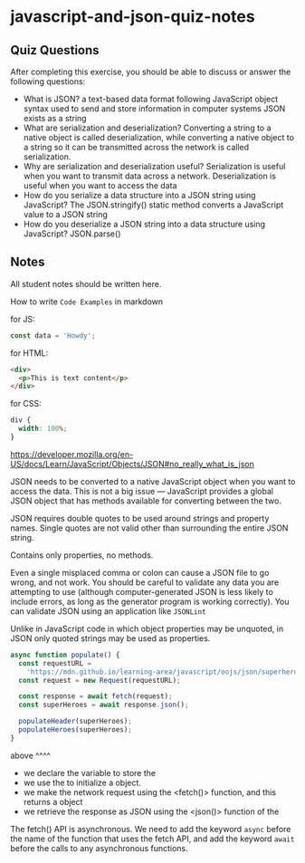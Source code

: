 # javascript-and-json-quiz-notes

## Quiz Questions

After completing this exercise, you should be able to discuss or answer the following questions:

- What is JSON?
  a text-based data format following JavaScript object syntax used to send and store information in computer systems
  JSON exists as a string
- What are serialization and deserialization?
  Converting a string to a native object is called deserialization, while converting a native object to a string so it can be transmitted across the network is called serialization.
- Why are serialization and deserialization useful?
  Serialization is useful when you want to transmit data across a network.
  Deserialization is useful when you want to access the data
- How do you serialize a data structure into a JSON string using JavaScript?
  The JSON.stringify() static method converts a JavaScript value to a JSON string
- How do you deserialize a JSON string into a data structure using JavaScript?
  JSON.parse()

## Notes

All student notes should be written here.

How to write `Code Examples` in markdown

for JS:

```javascript
const data = 'Howdy';
```

for HTML:

```html
<div>
  <p>This is text content</p>
</div>
```

for CSS:

```css
div {
  width: 100%;
}
```

https://developer.mozilla.org/en-US/docs/Learn/JavaScript/Objects/JSON#no_really_what_is_json

JSON needs to be converted to a native JavaScript object when you want to access the data. This is not a big issue — JavaScript provides a global JSON object that has methods available for converting between the two.

JSON requires double quotes to be used around strings and property names. Single quotes are not valid other than surrounding the entire JSON string.

Contains only properties, no methods.

Even a single misplaced comma or colon can cause a JSON file to go wrong, and not work. You should be careful to validate any data you are attempting to use (although computer-generated JSON is less likely to include errors, as long as the generator program is working correctly). You can validate JSON using an application like `JSONLint`

Unlike in JavaScript code in which object properties may be unquoted, in JSON only quoted strings may be used as properties.

```javascript
async function populate() {
  const requestURL =
    'https://mdn.github.io/learning-area/javascript/oojs/json/superheroes.json';
  const request = new Request(requestURL);

  const response = await fetch(request);
  const superHeroes = await response.json();

  populateHeader(superHeroes);
  populateHeroes(superHeroes);
}
```

above ^^^^

- we declare the <requestURL> variable to store the <GitHub URL>
- we use the <URL> to initialize a <new Request> object.
- we make the network request using the <fetch()> function, and this returns a <Response> object
- we retrieve the response as JSON using the <json()> function of the <Response object>

The fetch() API is asynchronous. We need to add the keyword `async` before the name of the function that uses the fetch API, and add the keyword `await` before the calls to any asynchronous functions.
